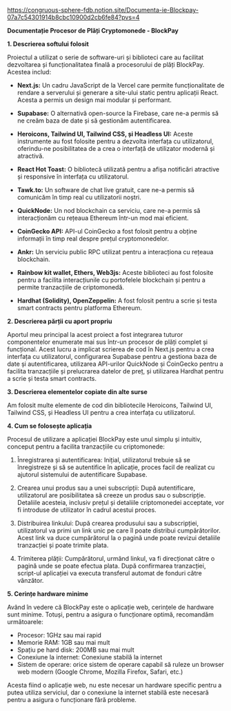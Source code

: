 https://congruous-sphere-fdb.notion.site/Documenta-ie-Blockpay-07a7c54301914b8cbc10900d2cb6fe84?pvs=4

**Documentație Procesor de Plăți Cryptomonede - BlockPay**

**1. Descrierea softului folosit**

Proiectul a utilizat o serie de software-uri și biblioteci care au facilitat dezvoltarea și funcționalitatea finală a procesorului de plăți BlockPay. Acestea includ:

- **Next.js:** Un cadru JavaScript de la Vercel care permite funcționalitate de rendare a serverului și generare a site-ului static pentru aplicații React. Acesta a permis un design mai modular și performant.

- **Supabase:** O alternativă open-source la Firebase, care ne-a permis să ne creăm baza de date și să gestionăm autentificarea.

- **Heroicons, Tailwind UI, Tailwind CSS, și Headless UI:** Aceste instrumente au fost folosite pentru a dezvolta interfața cu utilizatorul, oferindu-ne posibilitatea de a crea o interfață de utilizator modernă și atractivă.

- **React Hot Toast:** O bibliotecă utilizată pentru a afișa notificări atractive și responsive în interfața cu utilizatorul.

- **Tawk.to:** Un software de chat live gratuit, care ne-a permis să comunicăm în timp real cu utilizatorii noștri.

- **QuickNode:** Un nod blockchain ca serviciu, care ne-a permis să interacționăm cu rețeaua Ethereum într-un mod mai eficient.

- **CoinGecko API:** API-ul CoinGecko a fost folosit pentru a obține informații în timp real despre prețul cryptomonedelor.

- **Ankr:** Un serviciu public RPC utilizat pentru a interacționa cu rețeaua blockchain.

- **Rainbow kit wallet, Ethers, Web3js:** Aceste biblioteci au fost folosite pentru a facilita interacțiunile cu portofelele blockchain și pentru a permite tranzacțiile de criptomonedă.

- **Hardhat (Solidity), OpenZeppelin:** A fost folosit pentru a scrie și testa smart contracts pentru platforma Ethereum.

**2. Descrierea părții cu aport propriu**

Aportul meu principal la acest proiect a fost integrarea tuturor componentelor enumerate mai sus într-un procesor de plăți complet și funcțional. Acest lucru a implicat scrierea de cod în Next.js pentru a crea interfața cu utilizatorul, configurarea Supabase pentru a gestiona baza de date și autentificarea, utilizarea API-urilor QuickNode și CoinGecko pentru a facilita tranzacțiile și prelucrarea datelor de preț, și utilizarea Hardhat pentru a scrie și testa smart contracts.

**3. Descrierea elementelor copiate din alte surse**

Am folosit multe elemente de cod din bibliotecile Heroicons, Tailwind UI, Tailwind CSS, și Headless UI pentru a crea interfața cu utilizatorul.

**4. Cum se folosește aplicația**

Procesul de utilizare a aplicației BlockPay este unul simplu și intuitiv, conceput pentru a facilita tranzacțiile cu criptomonede:

1. Înregistrarea și autentificarea: Inițial, utilizatorul trebuie să se înregistreze și să se autentifice în aplicație, proces facil de realizat cu ajutorul sistemului de autentificare Supabase.

2. Crearea unui produs sau a unei subscripții: După autentificare, utilizatorul are posibilitatea să creeze un produs sau o subscripție. Detaliile acesteia, inclusiv prețul și detaliile criptomonedei acceptate, vor fi introduse de utilizator în cadrul acestui proces.

3. Distribuirea linkului: După crearea produsului sau a subscripției, utilizatorul va primi un link unic pe care îl poate distribui cumpărătorilor. Acest link va duce cumpărătorul la o pagină unde poate revizui detaliile tranzacției și poate trimite plata.

4. Trimiterea plății: Cumpărătorul, urmând linkul, va fi direcționat către o pagină unde se poate efectua plata. După confirmarea tranzacției, script-ul aplicației va executa transferul automat de fonduri către vânzător.

**5. Cerințe hardware minime**

Având în vedere că BlockPay este o aplicație web, cerințele de hardware sunt minime. Totuși, pentru a asigura o funcționare optimă, recomandăm următoarele:

- Procesor: 1GHz sau mai rapid
- Memorie RAM: 1GB sau mai mult
- Spațiu pe hard disk: 200MB sau mai mult
- Conexiune la internet: Conexiune stabilă la internet
- Sistem de operare: orice sistem de operare capabil să ruleze un browser web modern (Google Chrome, Mozilla Firefox, Safari, etc.)

Acesta fiind o aplicație web, nu este necesar un hardware specific pentru a putea utiliza serviciul, dar o conexiune la internet stabilă este necesară pentru a asigura o funcționare fără probleme.
